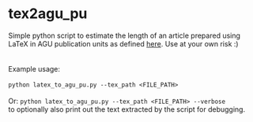 # tex2agu_pu
Simple python script to estimate the length of an article prepared using LaTeX in AGU publication units as defined [here](https://www.agu.org/publications/authors/journals/text-graphics-requirements). Use at your own risk :)
\
\
\
Example usage:
\
\
`python latex_to_agu_pu.py --tex_path <FILE_PATH>`
\
\
Or:
`python latex_to_agu_pu.py --tex_path <FILE_PATH> --verbose`
\
to optionally also print out the text extracted by the script for debugging.
